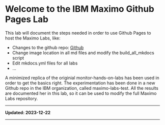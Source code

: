# Welcome to the IBM Maximo Github Pages Lab
This lab will document the steps needed in order to use Github Pages to host the Maximo Labs,
like:

* Changes to the github repo: [Github](../gh_pages/#1-create-a-new-branch-gh-pages)
* Change image location in all md files and modify the build_all_mkdocs script
* Edit mkdocs.yml files for all labs
* ...


A minimized replica of the originial monitor-hands-on-labs has been used in order to get the basics right. The experimentation has been done in a new Github repo in the IBM organization, 
called maximo-labs-test. All the results are documented her in this lab, so it can be used to modify the full Maximo Labs repository.

---

**Updated: 2023-12-22**

---